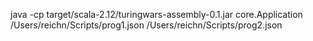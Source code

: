 java -cp target/scala-2.12/turingwars-assembly-0.1.jar core.Application /Users/reichn/Scripts/prog1.json /Users/reichn/Scripts/prog2.json
